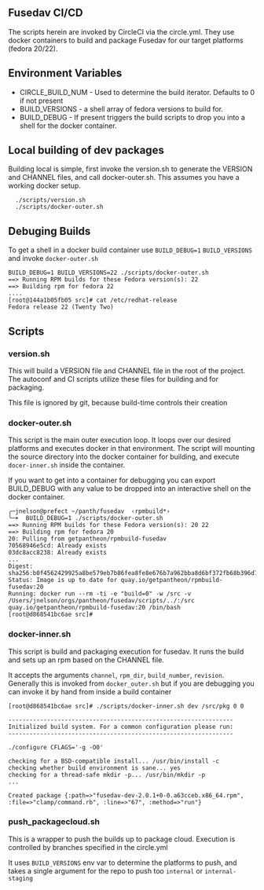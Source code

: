 Fusedav CI/CD
-------------
The scripts herein are invoked by CircleCI via the circle.yml. They use docker containers to build and package Fusedav for our target platforms (fedora 20/22).

## Environment Variables
* CIRCLE_BUILD_NUM - Used to determine the build iterator. Defaults to 0 if not present
* BUILD_VERSIONS - a shell array of fedora versions to build for.
* BUILD_DEBUG - If present triggers the build scripts to drop you into a shell for the docker container.

## Local building of dev packages
Building local is simple, first invoke the version.sh to generate the VERSION and CHANNEL files, and call docker-outer.sh. This assumes you have a working docker setup.

```
  ./scripts/version.sh
  ./scripts/docker-outer.sh
```

## Debuging Builds
To get a shell in a docker build container use `BUILD_DEBUG=1` `BUILD_VERSIONS` and invoke `docker-outer.sh`

```
BUILD_DEBUG=1 BUILD_VERSIONS=22 ./scripts/docker-outer.sh
==> Running RPM builds for these Fedora version(s): 22
==> Building rpm for fedora 22
....
[root@144a1b05fb05 src]# cat /etc/redhat-release
Fedora release 22 (Twenty Two)
```

## Scripts
### version.sh
This will build a VERSION file and CHANNEL file in the root of the project. The autoconf and CI scripts utilize these files for building and for packaging.

This file is ignored by git, because build-time controls their creation

### docker-outer.sh
This script is the main outer execution loop. It loops over our desired platforms and executes docker in that environment. The script will mounting the source directory into the docker container for building, and execute `docer-inner.sh` inside the container.

If you want to get into a container for debugging you can export BUILD_DEBUG with any value to be dropped into an interactive shell on the docker container.

```
╭─jnelson@prefect ~/panth/fusedav  ‹rpmbuild*›
╰─➤  BUILD_DEBUG=1 ./scripts/docker-outer.sh
==> Running RPM builds for these Fedora version(s): 20 22
==> Building rpm for fedora 20
20: Pulling from getpantheon/rpmbuild-fusedav
70568946e5cd: Already exists
03dc8acc8238: Already exists
...
Digest: sha256:b0f4562429925a8be579eb7b86fea8fe8e676b7a962bba8d6bf372fb68b396d7
Status: Image is up to date for quay.io/getpantheon/rpmbuild-fusedav:20
Running: docker run --rm -ti -e "build=0" -w /src -v /Users/jnelson/orgs/pantheon/fusedav/scripts/../:/src quay.io/getpantheon/rpmbuild-fusedav:20 /bin/bash
[root@d868541bc6ae src]#
```

### docker-inner.sh
This script is build and packaging execution for fusedav. It runs the build and sets up an rpm based on the CHANNEL file.

It accepts the arguments  `channel`, `rpm_dir`, `build_number`, `revision`. Generally this is invoked from `docker_outer.sh` but if you are debugging you can invoke it by hand from inside a build container

```
[root@d868541bc6ae src]# ./scripts/docker-inner.sh dev /src/pkg 0 0

----------------------------------------------------------------
Initialized build system. For a common configuration please run:
----------------------------------------------------------------

./configure CFLAGS='-g -O0'

checking for a BSD-compatible install... /usr/bin/install -c
checking whether build environment is sane... yes
checking for a thread-safe mkdir -p... /usr/bin/mkdir -p
...

Created package {:path=>"fusedav-dev-2.0.1+0-0.a63cceb.x86_64.rpm", :file=>"clamp/command.rb", :line=>"67", :method=>"run"}
```

### push_packagecloud.sh
This is a wrapper to push the builds up to package cloud.
Execution is controlled by branches specified in the circle.yml

It uses `BUILD_VERSIONS` env var to determine the platforms to push, and takes a single argument for the repo to push too `internal` or `internal-staging`
